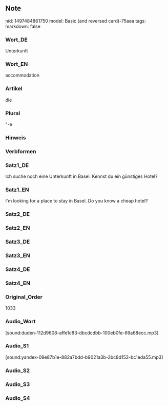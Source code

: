 ## Note
nid: 1497484861750
model: Basic (and reversed card)-75aea
tags: 
markdown: false

### Wort_DE
Unterkunft

### Wort_EN
accommodation

### Artikel
die

### Plural
"-e

### Hinweis


### Verbformen


### Satz1_DE
Ich suche noch eine Unterkunft in Basel. Kennst du ein günstiges Hotel?

### Satz1_EN
I'm looking for a place to stay in Basel. Do you know a cheap hotel?

### Satz2_DE


### Satz2_EN


### Satz3_DE


### Satz3_EN


### Satz4_DE


### Satz4_EN


### Original_Order
1033

### Audio_Wort
[sound:duden-112d9608-affe1c83-dbcdcdbb-100eb0fe-69a68ecc.mp3]

### Audio_S1
[sound:yandex-09e87b1e-882a7bdd-b9021a3b-2bc8d152-bc1eda55.mp3]

### Audio_S2


### Audio_S3


### Audio_S4

